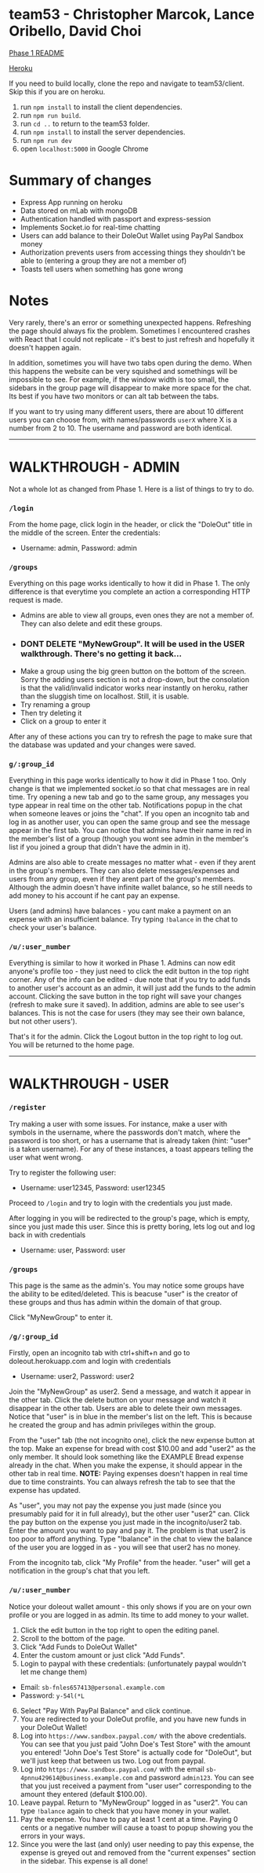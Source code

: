 # team53 - Christopher Marcok, Lance Oribello, David Choi

[Phase 1 README](client/README.md)

[Heroku](https://doleout.herokuapp.com/)

If you need to build locally, clone the repo and navigate to team53/client. Skip this if you are on heroku.

1. run `npm install` to install the client dependencies.
2. run `npm run build`.
3. run `cd ..` to return to the team53 folder.
4. run `npm install` to install the server dependencies.
5. run `npm run dev`
6. open `localhost:5000` in Google Chrome

# Summary of changes
* Express App running on heroku
* Data stored on mLab with mongoDB
* Authentication handled with passport and express-session
* Implements Socket.io for real-time chatting
* Users can add balance to their DoleOut Wallet using PayPal Sandbox money
* Authorization prevents users from accessing things they shouldn't be able to (entering a group they are not a member of)
* Toasts tell users when something has gone wrong

# Notes

Very rarely, there's an error or something unexpected happens. Refreshing the page should always fix the problem. Sometimes I encountered crashes with React that I could not replicate - it's best to just refresh and hopefully it doesn't happen again. 

In addition, sometimes you will have two tabs open during the demo. When this happens the website can be very squished and somethings will be impossible to see. For example, if the window width is too small, the sidebars in the group page will disappear to make more space for the chat. Its best if you have two monitors or can alt tab between the tabs.

If you want to try using many different users, there are about 10 different users you can choose from, with names/passwords `userX` where X is a number from 2 to 10. The username and password are both identical.

----------------------
# WALKTHROUGH - ADMIN

Not a whole lot as changed from Phase 1. Here is a list of things to try to do.

### `/login`
From the home page, click login in the header, or click the "DoleOut" title in the middle of the screen. Enter the credentials:
* Username: admin, Password: admin

### `/groups`
Everything on this page works identically to how it did in Phase 1. The only difference is that everytime you complete an action a corresponding HTTP request is made.

* Admins are able to view all groups, even ones they are not a member of. They can also delete and edit these groups.
* ### DONT DELETE "MyNewGroup". It will be used in the USER walkthrough. There's no getting it back...
* Make a group using the big green button on the bottom of the screen. Sorry the adding users section is not a drop-down, but the consolation is that the valid/invalid indicator works near instantly on heroku, rather than the sluggish time on localhost. Still, it is usable.
* Try renaming a group
* Then try deleting it
* Click on a group to enter it

After any of these actions you can try to refresh the page to make sure that the database was updated and your changes were saved.

### `g/:group_id`

Everything in this page works identically to how it did in Phase 1 too. Only change is that we implemented socket.io so that chat messages are in real time. Try opening a new tab and go to the same group, any messages you type appear in real time on the other tab. Notifications popup in the chat when someone leaves or joins the "chat". If you open an incognito tab and log in as another user, you can open the same group and see the message appear in the first tab. You can notice that admins have their name in red in the member's list of a group (though you wont see admin in the member's list if you joined a group that didn't have the admin in it).

Admins are also able to create messages no matter what - even if they arent in the group's members. They can also delete messages/expenses and users from any group, even if they arent part of the group's members. Although the admin doesn't have infinite wallet balance, so he still needs to add money to his account if he cant pay an expense.

Users (and admins) have balances - you cant make a payment on an expense with an insufficient balance. Try typing `!balance` in the chat to check your user's balance.

### `/u/:user_number`

Everything is similar to how it worked in Phase 1. Admins can now edit anyone's profile too - they just need to click the edit button in the top right corner. Any of the info can be edited - due note that if you try to add funds to another user's account as an admin, it will just add the funds to the admin account. Clicking the save button in the top right will save your changes (refresh to make sure it saved). In addition, admins are able to see user's balances. This is not the case for users (they may see their own balance, but not other users').

That's it for the admin. Click the Logout button in the top right to log out. You will be returned to the home page.

----------------------
# WALKTHROUGH - USER

### `/register`

Try making a user with some issues. For instance, make a user with symbols in the username, where the passwords don't match, where the password is too short, or has a username that is already taken (hint: "user" is a taken username). For any of these instances, a toast appears telling the user what went wrong.

Try to register the following user:
* Username: user12345, Password: user12345

Proceed to `/login` and try to login with the credentials you just made.

After logging in you will be redirected to the group's page, which is empty, since you just made this user. Since this is pretty boring, lets log out and log back in with credentials
* Username: user, Password: user

### `/groups`

This page is the same as the admin's. You may notice some groups have the ability to be edited/deleted. This is beacuse "user" is the creator of these groups and thus has admin within the domain of that group.

Click "MyNewGroup" to enter it.

### `/g/:group_id`

Firstly, open an incognito tab with ctrl+shift+n and go to doleout.herokuapp.com and login with credentials
* Username: user2, Password: user2

Join the "MyNewGroup" as user2. Send a message, and watch it appear in the other tab. Click the delete button on your message and watch it disappear in the other tab. Users are able to delete their own messages. Notice that "user" is in blue in the member's list on the left. This is because he created the group and has admin privileges within the group.

From the "user" tab (the not incognito one), click the new expense button at the top. Make an expense for bread with cost $10.00 and add "user2" as the only member. It should look something like the EXAMPLE Bread expense already in the chat. When you make the expense, it should appear in the other tab in real time. **NOTE:** Paying expenses doesn't happen in real time due to time constraints. You can always refresh the tab to see that the expense has updated.

As "user", you may not pay the expense you just made (since you presumably paid for it in full already), but the other user "user2" can. Click the pay button on the expense you just made in the incognito/user2 tab. Enter the amount you want to pay and pay it. The problem is that user2 is too poor to afford anything. Type "!balance" in the chat to view the balance of the user you are logged in as - you will see that user2 has no money.

From the incognito tab, click "My Profile" from the header. "user" will get a notification in the group's chat that you left.

### `/u/:user_number`
Notice your doleout wallet amount - this only shows if you are on your own profile or you are logged in as admin. Its time to add money to your wallet. 

1. Click the edit button in the top right to open the editing panel.
2. Scroll to the bottom of the page.
3. Click "Add Funds to DoleOut Wallet"
4. Enter the custom amount or just click "Add Funds".
5. Login to paypal with these credentials: (unfortunately paypal wouldn't let me change them)
* Email: `sb-fnles657413@personal.example.com`
* Password: `y-54l(*L`
6. Select "Pay With PayPal Balance" and click continue.
7. You are redirected to your DoleOut profile, and you have new funds in your DoleOut Wallet!
8. Log into `https://www.sandbox.paypal.com/` with the above credentials. You can see that you just paid "John Doe's Test Store" with the amount you entered! "John Doe's Test Store" is actually code for "DoleOut", but we'll just keep that between us two. Log out from paypal.
9. Log into `https://www.sandbox.paypal.com/` with the email `sb-4pnnu429614@business.example.com` and password `admin123`. You can see that you just received a payment from "user user" corresponding to the amount they entered (default $100.00).
10. Leave paypal. Return to "MyNewGroup" logged in as "user2". You can type `!balance` again to check that you have money in your wallet.
11. Pay the expense. You have to pay at least 1 cent at a time. Paying 0 cents or a negative number will cause a toast to popup showing you the errors in your ways.
12. Since you were the last (and only) user needing to pay this expense, the expense is greyed out and removed from the "current expenses" section in the sidebar. This expense is all done!
